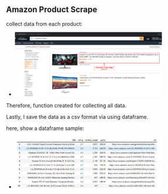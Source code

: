## Amazon Product Scrape

collect data from each product:
- <img src="img/img-1.png" width="400">

Therefore, function created for collecting all data.

Lastly, I save the data as a csv format via using dataframe.

here, show a dataframe sample:
- <img src="img/img-2.png" width="400">